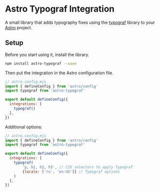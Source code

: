# Astro Typograf Integration

A small library that adds typography fixes using the [typograf](https://www.npmjs.com/package/typograf) library to your [Astro](https://www.npmjs.com/package/astro) project.

## Setup

Before you start using it, install the library.

```sh
npm install astro-typograf --save
```

Then put the integration in the Astro configuration file.

```js
// astro.config.mjs
import { defineConfig } from 'astro/config'
import typograf from 'astro-typograf'

export default defineConfig({
  integrations: [
    typograf()
  ],
})
```

Additional options:

```js
// astro.config.mjs
import { defineConfig } from 'astro/config'
import typograf from 'astro-typograf'

export default defineConfig({
  integrations: [
    typograf(
        'p, h1, h2, h3', // CSS selectors to apply Typograf
        {locale: ['ru', 'en-US']} // Typograf options
    )
  ],
})
```

